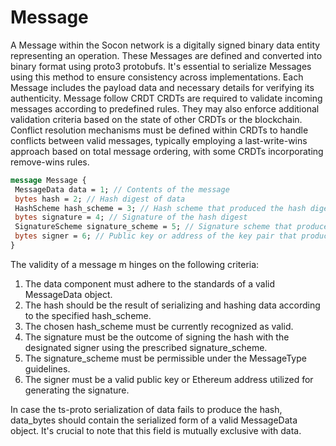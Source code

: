 # Message 
A Message within the Socon network is a digitally signed binary data entity representing an operation. These Messages are defined and converted into binary format using proto3 protobufs. It's essential to serialize Messages using this method to ensure consistency across implementations. Each Message includes the payload data and necessary details for verifying its authenticity.
Message follow CRDT 
CRDTs are required to validate incoming messages according to predefined rules. They may also enforce additional validation criteria based on the state of other CRDTs or the blockchain. Conflict resolution mechanisms must be defined within CRDTs to handle conflicts between valid messages, typically employing a last-write-wins approach based on total message ordering, with some CRDTs incorporating remove-wins rules.

```protobuf
message Message {
 MessageData data = 1; // Contents of the message
 bytes hash = 2; // Hash digest of data
 HashScheme hash_scheme = 3; // Hash scheme that produced the hash digest
 bytes signature = 4; // Signature of the hash digest
 SignatureScheme signature_scheme = 5; // Signature scheme that produced the signature
 bytes signer = 6; // Public key or address of the key pair that produced the signature
}
```
The validity of a message m hinges on the following criteria:
1. The data component must adhere to the standards of a valid MessageData object.
2. The hash should be the result of serializing and hashing data according to the specified hash_scheme.
3. The chosen hash_scheme must be currently recognized as valid.
4. The signature must be the outcome of signing the hash with the designated signer using the prescribed signature_scheme.
5. The signature_scheme must be permissible under the MessageType guidelines.
6. The signer must be a valid public key or Ethereum address utilized for generating the signature.

In case the ts-proto serialization of data fails to produce the hash, data_bytes should contain the serialized form of a valid MessageData object. It's crucial to note that this field is mutually exclusive with data.

<!-- <Add Code Snippet > -->